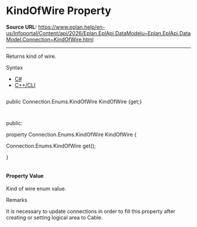 # KindOfWire Property

**Source URL:** https://www.eplan.help/en-us/Infoportal/Content/api/2026/Eplan.EplApi.DataModelu~Eplan.EplApi.DataModel.Connection~KindOfWire.html

---

Returns kind of wire.

Syntax

- [C#](#i-syntax-CS)
- [C++/CLI](#i-syntax-CPP2005)

```
```
public Connection.Enums.KindOfWire KindOfWire {get;}
```
```

```
```
public:

property Connection.Enums.KindOfWire KindOfWire {

   Connection.Enums.KindOfWire get();

}
```
```

#### Property Value

Kind of wire enum value.

Remarks

It is necessary to update connections in order to fill this property after creating or setting logical area to Cable.

